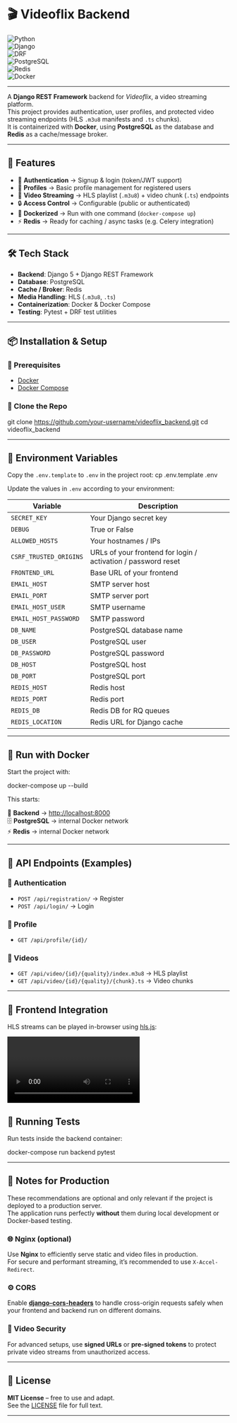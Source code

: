 # 🎬 Videoflix Backend

![Python](https://img.shields.io/badge/Python-3.13-blue?logo=python&logoColor=white)  
![Django](https://img.shields.io/badge/Django-5.0-green?logo=django&logoColor=white)  
![DRF](https://img.shields.io/badge/DRF-REST%20Framework-red?logo=django&logoColor=white)  
![PostgreSQL](https://img.shields.io/badge/PostgreSQL-16-blue?logo=postgresql&logoColor=white)  
![Redis](https://img.shields.io/badge/Redis-7-red?logo=redis&logoColor=white)  
![Docker](https://img.shields.io/badge/Docker-Compose-2496ED?logo=docker&logoColor=white)  

---

A **Django REST Framework** backend for *Videoflix*, a video streaming platform.  
This project provides authentication, user profiles, and protected video streaming endpoints (HLS `.m3u8` manifests and `.ts` chunks).  
It is containerized with **Docker**, using **PostgreSQL** as the database and **Redis** as a cache/message broker.

---

## 🚀 Features

- 🔑 **Authentication** → Signup & login (token/JWT support)  
- 👤 **Profiles** → Basic profile management for registered users  
- 🎥 **Video Streaming** → HLS playlist (`.m3u8`) + video chunk (`.ts`) endpoints  
- 🔒 **Access Control** → Configurable (public or authenticated)  
- 🐳 **Dockerized** → Run with one command (`docker-compose up`)  
- ⚡ **Redis** → Ready for caching / async tasks (e.g. Celery integration)  

---

## 🛠️ Tech Stack

- **Backend**: Django 5 + Django REST Framework  
- **Database**: PostgreSQL  
- **Cache / Broker**: Redis  
- **Media Handling**: HLS (`.m3u8`, `.ts`)  
- **Containerization**: Docker & Docker Compose  
- **Testing**: Pytest + DRF test utilities  

---

## 📦 Installation & Setup

### 🔹 Prerequisites

- [Docker](https://docs.docker.com/get-docker/)  
- [Docker Compose](https://docs.docker.com/compose/)  

### 🔹 Clone the Repo

git clone https://github.com/your-username/videoflix_backend.git
cd videoflix_backend

---

## 🔹 Environment Variables  

Copy the `.env.template` to `.env` in the project root:
cp .env.template .env

Update the values in `.env` according to your environment:

| Variable              | Description                                           |
|-----------------------|-------------------------------------------------------|
| `SECRET_KEY`          | Your Django secret key                                |
| `DEBUG`               | True or False                                        |
| `ALLOWED_HOSTS`       | Your hostnames / IPs                                 |
| `CSRF_TRUSTED_ORIGINS`| URLs of your frontend for login / activation / password reset |
| `FRONTEND_URL`        | Base URL of your frontend                             |
| `EMAIL_HOST`          | SMTP server host                                     |
| `EMAIL_PORT`          | SMTP server port                                     |
| `EMAIL_HOST_USER`     | SMTP username                                        |
| `EMAIL_HOST_PASSWORD` | SMTP password                                        |
| `DB_NAME`             | PostgreSQL database name                              |
| `DB_USER`             | PostgreSQL user                                      |
| `DB_PASSWORD`         | PostgreSQL password                                  |
| `DB_HOST`             | PostgreSQL host                                      |
| `DB_PORT`             | PostgreSQL port                                      |
| `REDIS_HOST`          | Redis host                                           |
| `REDIS_PORT`          | Redis port                                           |
| `REDIS_DB`            | Redis DB for RQ queues                                |
| `REDIS_LOCATION`      | Redis URL for Django cache                             |


---

## 🔹 Run with Docker  

Start the project with:  

docker-compose up --build


This starts:

📡 **Backend** → [http://localhost:8000](http://localhost:8000)  
🗄️ **PostgreSQL** → internal Docker network  
⚡ **Redis** → internal Docker network  

---

## 📡 API Endpoints (Examples)

### 🔑 Authentication  
- `POST /api/registration/` → Register  
- `POST /api/login/` → Login  

### 👤 Profile  
- `GET /api/profile/{id}/`  

### 🎥 Videos  
- `GET /api/video/{id}/{quality}/index.m3u8` → HLS playlist  
- `GET /api/video/{id}/{quality}/{chunk}.ts` → Video chunks  

---

## 🎥 Frontend Integration

HLS streams can be played in-browser using [hls.js](https://github.com/video-dev/hls.js):  

<video id="video" controls></video>
<script src="https://cdn.jsdelivr.net/npm/hls.js@latest"></script>
<script>
  const video = document.getElementById('video');
  const hls = new Hls();
  hls.loadSource('http://localhost:8000/api/video/1/720p/index.m3u8');
  hls.attachMedia(video);
</script>


## 🧪 Running Tests  

Run tests inside the backend container:  

docker-compose run backend pytest

---

## 📖 Notes for Production

These recommendations are optional and only relevant if the project is deployed to a production server.  
The application runs perfectly **without** them during local development or Docker-based testing.

### 🌐 Nginx (optional)
Use **Nginx** to efficiently serve static and video files in production.  
For secure and performant streaming, it’s recommended to use `X-Accel-Redirect`.

### ⚙️ CORS
Enable [**django-cors-headers**](https://github.com/adamchainz/django-cors-headers) to handle cross-origin requests safely when your frontend and backend run on different domains.

### 🔑 Video Security
For advanced setups, use **signed URLs** or **pre-signed tokens** to protect private video streams from unauthorized access.

---

## 📜 License  

**MIT License** – free to use and adapt.  
See the [LICENSE](./LICENSE) file for full text.  

---
